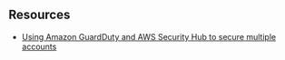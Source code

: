 ## Resources 
- [Using Amazon GuardDuty and AWS Security Hub to secure multiple accounts](resources/Use_Amazon_GuardDuty_and_Security_Hub_to_secure_multiple_accounts_SEC307.pdf)
